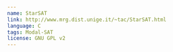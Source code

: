 ```yaml
---
name: StarSAT
link: http://www.mrg.dist.unige.it/~tac/StarSAT.html
language: C
tags: Modal-SAT
license: GNU GPL v2
---
```

